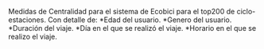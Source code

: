 Medidas de Centralidad para el sistema de Ecobici para el top200 de ciclo-estaciones. 
Con detalle de:
  *Edad del usuario.
  *Genero del usuario.
  *Duración del viaje.
  *Día en el que se realizó el viaje.
  *Horario en el que se realizo el viaje.
